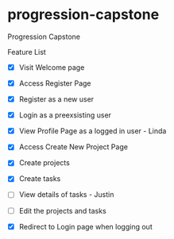 # progression-capstone
  Progression Capstone 
  
  Feature List
  
  - [X] Visit Welcome page
  - [X] Access Register Page
  - [X] Register as a new user
  - [X] Login as a preexsisting user
  - [X] View Profile Page as a logged in user - Linda
  - [X] Access Create New Project Page
  - [X] Create projects
  - [X] Create tasks
  - [ ] View details of tasks - Justin
  - [ ] Edit the projects and tasks
  - [X] Redirect to Login page when logging out
  
